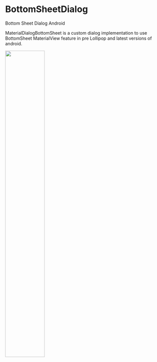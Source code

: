 # BottomSheetDialog
Bottom Sheet Dialog Android

MaterialDialogBottomSheet is a custom dialog implementation to use BottomSheet MaterialView feature in pre Lollipop and latest versions of android.

<img width="50%" src="https://github.com/trongcong/BottomSheetDialog/blob/master/device-2017-04-10-002111.png"/>
